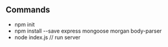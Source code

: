 ## Commands
* npm init
* npm install --save express mongoose morgan body-parser
* node index.js // run server